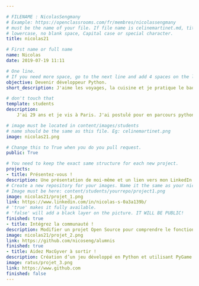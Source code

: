 ```yaml
---

# FILENAME : NicolasSengmany
# Example: https://openclassrooms.com/fr/membres/nicolassengmany
# must be the name of your file. If file name is celinemartinet.md, title is celinemartinet.
# lowercase, no blank space, Capital case or special character.
title: nicolas21

# First name or full name
name: Nicolas
date: 2019-07-19 11:11

# One line.
# If you need more space, go to the next line and add 4 spaces on the left, as in 'description'.
objective: Devenir développeur Python.
short_description: J'aime les voyages, la cuisine et je pratique le badminton.

# don't touch that
template: students
description:
    J'ai 29 ans et je vis à Paris. J'ai postulé pour en parcours python pour exercer un métier qui me plaît.

# image must be located in content/images/students
# name should be the same as this file. Eg: celinemartinet.png
image: nicolas21.png

# Change this to True when you do you pull request.
public: True

# You need to keep the exact same structure for each new project.
projects:
- title: Présentez-vous !
description: Une présentation de moi-même et un lien vers mon LinkedIn.
# Create a new repository for your images. Name it the same as your nickname and profile picture.
# Image must be here: content/students/yourrepo/project1.png
image: nicolas21/projet_1.png
link: https://www.linkedin.com/in/nicolas-s-0a3a139b/
# 'true' makes it fully available.
# 'false' will add a black layer on the picture. IT WILL BE PUBLIC!
finished: true
- title: Intégrez la communauté !
description: Modifier un projet Open Source pour comprendre le fonctionnement de Git, de Github et des pull requests. 
image: nicolas21/projet_2.png
link: https://github.com/nicoseng/alumnis
finished: true
- title: Aidez MacGyver à sortir !
description: Création d’un jeu développé en Python et utilisant PyGame.
image: ratus/projet_3.png
link: https://www.github.com
finished: false
---
```

